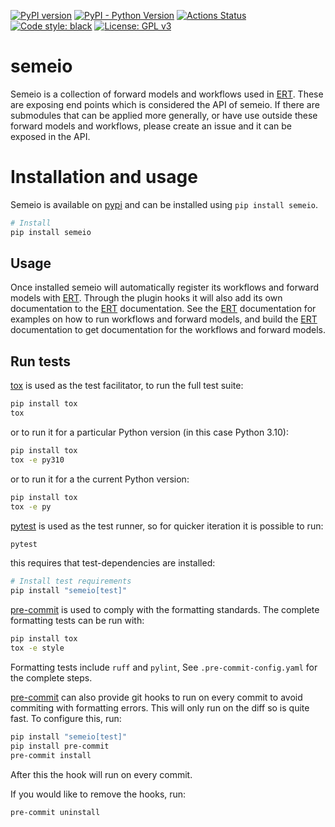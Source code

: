 [![PyPI version](https://badge.fury.io/py/semeio.svg)](https://badge.fury.io/py/semeio)
[![PyPI - Python Version](https://img.shields.io/pypi/pyversions/semeio)](https://img.shields.io/pypi/pyversions/semeio)
[![Actions Status](https://github.com/equinor/semeio/workflows/CI/badge.svg)](https://github.com/equinor/semeio/actions?query=workflow=CI)
[![Code style: black](https://img.shields.io/badge/code%20style-black-000000.svg)](https://github.com/psf/black)
[![License: GPL v3](https://img.shields.io/badge/License-GPLv3-blue.svg)](https://www.gnu.org/licenses/gpl-3.0)

# semeio #

Semeio is a collection of forward models and workflows used in [ERT](https://github.com/equinor/ert). These are
exposing end points which is considered the API of semeio. If there are submodules that can be applied
more generally, or have use outside these forward models and workflows, please create an issue and it can be exposed in
the API.

# Installation and usage

Semeio is available on [pypi](https://pypi.org/project/semeio/) and can be installed using `pip install semeio`.

```sh
# Install
pip install semeio
```

## Usage

Once installed semeio will automatically register its workflows and forward models with
[ERT](https://github.com/equinor/ert). Through the plugin hooks it will also add its own documentation to the [ERT](https://github.com/equinor/ert)
documentation. See the [ERT](https://github.com/equinor/ert) documentation for examples on
how to run workflows and forward models, and build the [ERT](https://github.com/equinor/ert) documentation to get
documentation for the workflows and forward models.

## Run tests
[tox](https://tox.readthedocs.io/en/latest/) is used as the test facilitator,
to run the full test suite:

```sh
pip install tox
tox
```

or to run it for a particular Python version (in this case Python 3.10):

```sh
pip install tox
tox -e py310
```

or to run it for a the current Python version:

```sh
pip install tox
tox -e py
```

[pytest](https://docs.pytest.org/en/latest/) is used as the test runner, so for quicker
iteration it is possible to run:

```sh
pytest
```

this requires that test-dependencies are installed:

```sh
# Install test requirements
pip install "semeio[test]"
```

[pre-commit](https://pre-commit.com/) is used to comply with the formatting standards.
The complete formatting tests can be run with:

```sh
pip install tox
tox -e style
```

Formatting tests include `ruff` and `pylint`, See `.pre-commit-config.yaml` for the
complete steps.

[pre-commit](https://pre-commit.com/) can also provide git hooks to run on every commit
to avoid commiting with formatting errors. This will only run on the diff so is quite fast.
To configure this, run:

```sh
pip install "semeio[test]"
pip install pre-commit
pre-commit install
```

After this the hook will run on every commit.

If you would like to remove the hooks, run:

```sh
pre-commit uninstall
```

